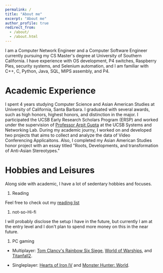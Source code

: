 ```yaml
---
permalink: /
title: "About me"
excerpt: "About me"
author_profile: true
redirect_from: 
  - /about/
  - /about.html
---
```


I am a Computer Network Engineer and a Computer Software Engineer currently pursuing my CS Master's degree at University of Southern California. I have experience with OS development, P4 switches, Raspberry Pies, security systems, and Selenium automation, and I am familiar with C++, C, Python, Java, SQL, MIPS assembly, and P4.

Academic Experience
======
I spent 4 years studying Computer Science and Asian American Studies at University of California, Santa Barbara. I graduated with several awards, such as high honors, highest honors, and distinction in the major. I participated the UCSB Early Research Scholars Program (ERSP) and worked under the supervision of [Professor Arpit Gupta](https://sites.cs.ucsb.edu/~arpitgupta/) at the UCSB Systems and Networking Lab. During my academic journy, I worked on and developed two projects that aims to collect and analyze the data of Video Conferencing Applicaitons. Also, I completed my Asian American Studies honor project with an essay titled "Roots, Developments, and transformation of Anti-Asian Stereotypes."

Hobbies and Leisures
======
Along side with academic, I have a lot of sedentary hobbies and focuses.

1. Reading

Feel free to check out my [reading list](https://samliangsk.github.io/readings/)
1. not-so-Hi-fi

I will probably disclose the setup I have in the future, but currently I am at the entry level and I don't plan to spend more money on this in the near future.

1. PC gaming

* Multiplayer: [Tom Clancy's Rainbow Six Siege](https://www.ubisoft.com/en-us/game/rainbow-six/siege), [World of Warships](https://worldofwarships.com), and [Titanfall2](https://www.ea.com/games/titanfall/titanfall-2).

* Singleplayer: [Hearts of Iron IV](https://www.paradoxinteractive.com/games/hearts-of-iron-iv/about) and [Monster Hunter: World](https://www.monsterhunter.com/world/pc/us/).
